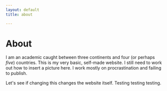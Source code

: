 ```yaml
---
layout: default
title: about 

---
```


# About

I am an academic caught between three continents and four (or perhaps _five_) countries. This is my very basic, self-made website. I still need to work out how to insert a picture here. I work mostly on procrastination and failing to publish.



Let's see if changing this changes the website itself. Testing testing testing.





